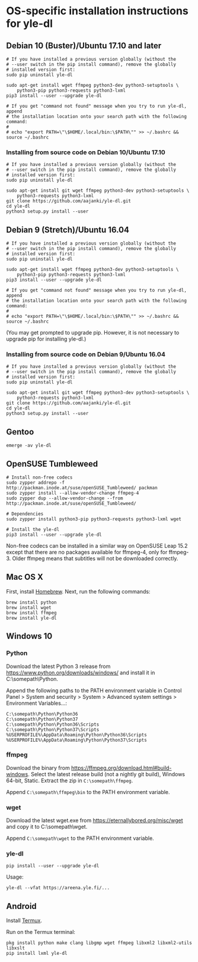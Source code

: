 # OS-specific installation instructions for yle-dl

## Debian 10 (Buster)/Ubuntu 17.10 and later

```
# If you have installed a previous version globally (without the
# --user switch in the pip install command), remove the globally
# installed version first:
sudo pip uninstall yle-dl

sudo apt-get install wget ffmpeg python3-dev python3-setuptools \
    python3-pip python3-requests python3-lxml
pip3 install --user --upgrade yle-dl

# If you get "command not found" message when you try to run yle-dl, append
# the installation location onto your search path with the following command:
#
# echo "export PATH=\"\$HOME/.local/bin:\$PATH\"" >> ~/.bashrc && source ~/.bashrc
```


### Installing from source code on Debian 10/Ubuntu 17.10

```
# If you have installed a previous version globally (without the
# --user switch in the pip install command), remove the globally
# installed version first:
sudo pip uninstall yle-dl

sudo apt-get install git wget ffmpeg python3-dev python3-setuptools \
    python3-requests python3-lxml
git clone https://github.com/aajanki/yle-dl.git
cd yle-dl
python3 setup.py install --user
```


## Debian 9 (Stretch)/Ubuntu 16.04

```
# If you have installed a previous version globally (without the
# --user switch in the pip install command), remove the globally
# installed version first:
sudo pip uninstall yle-dl

sudo apt-get install wget ffmpeg python3-dev python3-setuptools \
    python3-pip python3-requests python3-lxml
pip3 install --user --upgrade yle-dl

# If you get "command not found" message when you try to run yle-dl, append
# the installation location onto your search path with the following command:
#
# echo "export PATH=\"\$HOME/.local/bin:\$PATH\"" >> ~/.bashrc && source ~/.bashrc
```

(You may get prompted to upgrade pip. However, it is not necessary to
upgrade pip for installing yle-dl.)

### Installing from source code on Debian 9/Ubuntu 16.04

```
# If you have installed a previous version globally (without the
# --user switch in the pip install command), remove the globally
# installed version first:
sudo pip uninstall yle-dl

sudo apt-get install git wget ffmpeg python3-dev python3-setuptools \
    python3-requests python3-lxml
git clone https://github.com/aajanki/yle-dl.git
cd yle-dl
python3 setup.py install --user
```


## Gentoo

```
emerge -av yle-dl
```


## OpenSUSE Tumbleweed

```
# Install non-free codecs
sudo zypper addrepo -f http://packman.inode.at/suse/openSUSE_Tumbleweed/ packman
sudo zypper install --allow-vendor-change ffmpeg-4
sudo zypper dup --allow-vendor-change --from http://packman.inode.at/suse/openSUSE_Tumbleweed/

# Dependencies
sudo zypper install python3-pip python3-requests python3-lxml wget

# Install the yle-dl
pip3 install --user --upgrade yle-dl
```

Non-free codecs can be installed in a similar way on OpenSUSE Leap
15.2 except that there are no packages available for ffmpeg-4, only
for ffmpeg-3. Older ffmpeg means that subtitles will not be downloaded
correctly.


## Mac OS X

First, install [Homebrew](https://brew.sh/). Next, run the following
commands:

```
brew install python
brew install wget
brew install ffmpeg
brew install yle-dl
```


## Windows 10

### Python

Download the latest Python 3 release from
https://www.python.org/downloads/windows/ and install it in C:\somepath\Python.

Append the following paths to the PATH environment variable in Control
Panel > System and security > System > Advanced system settings >
Environment Variables...:
```
C:\somepath\Python\Python36
C:\somepath\Python\Python37
C:\somepath\Python\Python36\Scripts
C:\somepath\Python\Python37\Scripts
%USERPROFILE%\AppData\Roaming\Python\Python36\Scripts
%USERPROFILE%\AppData\Roaming\Python\Python37\Scripts
```

### ffmpeg

Download the binary from
https://ffmpeg.org/download.html#build-windows. Select the latest
release build (not a nightly git build), Windows 64-bit, Static.
Extract the zip in `C:\somepath\ffmpeg`.

Append `C:\somepath\ffmpeg\bin` to the PATH environment variable.

### wget

Download the latest wget.exe from https://eternallybored.org/misc/wget
and copy it to C:\somepath\wget.

Append `C:\somepath\wget` to the PATH environment variable.

### yle-dl

```
pip install --user --upgrade yle-dl
```

Usage:

```
yle-dl --vfat https://areena.yle.fi/...
```


## Android

Install [Termux](https://termux.com/).

Run on the Termux terminal:
```
pkg install python make clang libgmp wget ffmpeg libxml2 libxml2-utils libxslt
pip install lxml yle-dl
```
